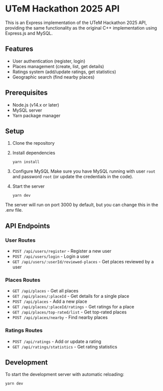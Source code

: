 # UTeM Hackathon 2025 API

This is an Express implementation of the UTeM Hackathon 2025 API, providing the same functionality as the original C++ implementation using Express.js and MySQL.

## Features

- User authentication (register, login)
- Places management (create, list, get details)
- Ratings system (add/update ratings, get statistics)
- Geographic search (find nearby places)

## Prerequisites

- Node.js (v14.x or later)
- MySQL server
- Yarn package manager

## Setup

1. Clone the repository

2. Install dependencies
   ```
   yarn install
   ```

3. Configure MySQL
   Make sure you have MySQL running with user `root` and password `root` (or update the credentials in the code).

4. Start the server
   ```
   yarn dev
   ```

The server will run on port 3000 by default, but you can change this in the .env file.

## API Endpoints

### User Routes

- `POST /api/users/register` - Register a new user
- `POST /api/users/login` - Login a user
- `GET /api/users/:userId/reviewed-places` - Get places reviewed by a user

### Places Routes

- `GET /api/places` - Get all places
- `GET /api/places/:placeId` - Get details for a single place
- `POST /api/places` - Add a new place
- `GET /api/places/:placeId/ratings` - Get ratings for a place
- `GET /api/places/top-rated/list` - Get top-rated places
- `POST /api/places/nearby` - Find nearby places

### Ratings Routes

- `POST /api/ratings` - Add or update a rating
- `GET /api/ratings/statistics` - Get rating statistics

## Development

To start the development server with automatic reloading:

```
yarn dev
``` 